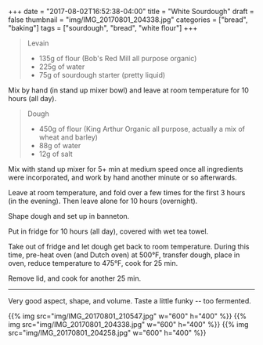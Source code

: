 +++
date = "2017-08-02T16:52:38-04:00"
title = "White Sourdough"
draft = false
thumbnail = "img/IMG_20170801_204338.jpg"
categories = ["bread", "baking"]
tags = ["sourdough", "bread", "white flour"]
+++

> Levain
>
> * 135g of flour (Bob's Red Mill all purpose organic)
> * 225g of water
> * 75g of sourdough starter (pretty liquid)

Mix by hand (in stand up mixer bowl) and leave at room temperature for 10 hours (all day).

> Dough
>
> * 450g of flour (King Arthur Organic all purpose, actually a mix of wheat and
>   barley)
> * 88g of water
> * 12g of salt

Mix with stand up mixer for 5+ min at medium speed once all ingredients were incorporated, and work by hand another minute or so afterwards.

Leave at room temperature, and fold over a few times for the first 3 hours (in the evening). Then leave alone for 10 hours (overnight).

Shape dough and set up in banneton.

Put in fridge for 10 hours (all day), covered with wet tea towel.

Take out of fridge and let dough get back to room temperature. During this time, pre-heat oven (and Dutch oven) at 500°F, transfer dough, place in oven, reduce temperature to 475°F, cook for 25 min.

Remove lid, and cook for another 25 min.

---

Very good aspect, shape, and volume. Taste a little funky -- too fermented.

{{% img src="img/IMG_20170801_210547.jpg" w="600" h="400" %}}
{{% img src="img/IMG_20170801_204338.jpg" w="600" h="400" %}}
{{% img src="img/IMG_20170801_204258.jpg" w="600" h="400" %}}
